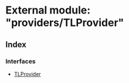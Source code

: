 # External module: "providers/TLProvider"

## Index

### Interfaces

- [TLProvider](../interfaces/_providers_tlprovider_.tlprovider.md)
